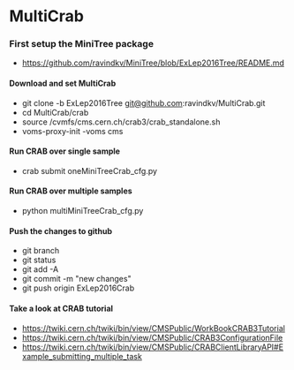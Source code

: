# MultiCrab

 ### First setup the MiniTree package
 * https://github.com/ravindkv/MiniTree/blob/ExLep2016Tree/README.md

 #### Download and set MultiCrab ####
 * git clone -b ExLep2016Tree git@github.com:ravindkv/MultiCrab.git
 * cd MultiCrab/crab
 * source /cvmfs/cms.cern.ch/crab3/crab_standalone.sh
 * voms-proxy-init -voms cms

 #### Run CRAB over single sample ####
 * crab submit oneMiniTreeCrab_cfg.py

 #### Run CRAB over multiple samples ####
 * python multiMiniTreeCrab_cfg.py

#### Push the changes to github ####
 * git branch
 * git status
 * git add -A
 * git commit -m "new changes"
 * git push origin ExLep2016Crab

 #### Take a look at CRAB tutorial ####
 * https://twiki.cern.ch/twiki/bin/view/CMSPublic/WorkBookCRAB3Tutorial
 * https://twiki.cern.ch/twiki/bin/view/CMSPublic/CRAB3ConfigurationFile
 * https://twiki.cern.ch/twiki/bin/view/CMSPublic/CRABClientLibraryAPI#Example_submitting_multiple_task
